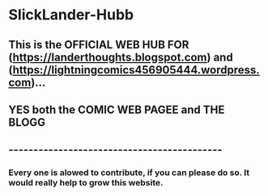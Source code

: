 # SlickLander-Hubb 

## This is the OFFICIAL WEB HUB FOR (https://landerthoughts.blogspot.com) and (https://lightningcomics456905444.wordpress.com)...

## YES both the COMIC WEB PAGEE and THE BLOGG

## -------------------------------------------

### Every one is alowed to contribute, if you can please do so. It would really help to grow this website.

